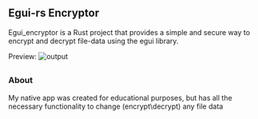 ## Egui-rs Encryptor
Egui_encryptor is a Rust project that provides a simple and secure way to encrypt and decrypt file-data using the egui library.

Preview:
![output](https://postimg.cc/30W9nrpW)
##

### About
My native app was created for educational purposes, but has all the necessary functionality to change (encrypt\decrypt) any file data
